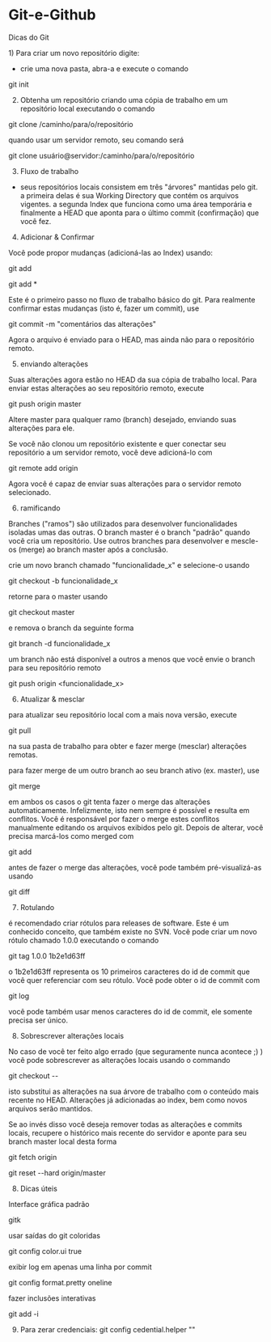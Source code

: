 # Git-e-Github
Dicas do Git 
<p>
  1) Para criar um novo repositório digite:

- crie uma nova pasta, abra-a e execute o comando

git init



2) Obtenha um repositório criando uma cópia de trabalho em um repositório local executando o comando

git clone /caminho/para/o/repositório

quando usar um servidor remoto, seu comando será

git clone usuário@servidor:/caminho/para/o/repositório



3) Fluxo de trabalho

- seus repositórios locais consistem em três "árvores" mantidas pelo git. a primeira delas é sua Working Directory que contém os arquivos vigentes. a segunda Index que funciona como uma área temporária e finalmente a HEAD que aponta para o último commit (confirmação) que você fez. 



4) Adicionar & Confirmar

Você pode propor mudanças (adicioná-las ao Index) usando:

git add <arquivo>

git add *

Este é o primeiro passo no fluxo de trabalho básico do git. Para realmente confirmar estas mudanças (isto é, fazer um commit), use

git commit -m "comentários das alterações"

Agora o arquivo é enviado para o HEAD, mas ainda não para o repositório remoto.



5) enviando alterações

Suas alterações agora estão no HEAD da sua cópia de trabalho local. Para enviar estas alterações ao seu repositório remoto, execute

git push origin master

Altere master para qualquer ramo (branch) desejado, enviando suas alterações para ele.



Se você não clonou um repositório existente e quer conectar seu repositório a um servidor remoto, você deve adicioná-lo com

git remote add origin <servidor>

Agora você é capaz de enviar suas alterações para o servidor remoto selecionado.



6) ramificando

Branches ("ramos") são utilizados para desenvolver funcionalidades isoladas umas das outras. O branch master é o branch "padrão" quando você cria um repositório. Use outros branches para desenvolver e mescle-os (merge) ao branch master após a conclusão. 



crie um novo branch chamado "funcionalidade_x" e selecione-o usando

git checkout -b funcionalidade_x

retorne para o master usando

git checkout master

e remova o branch da seguinte forma

git branch -d funcionalidade_x

um branch não está disponível a outros a menos que você envie o branch para seu repositório remoto

git push origin <funcionalidade_x>



6) Atualizar & mesclar

para atualizar seu repositório local com a mais nova versão, execute

git pull

na sua pasta de trabalho para obter e fazer merge (mesclar) alterações remotas.

para fazer merge de um outro branch ao seu branch ativo (ex. master), use

git merge <branch>

em ambos os casos o git tenta fazer o merge das alterações automaticamente. Infelizmente, isto nem sempre é possível e resulta em conflitos. Você é responsável por fazer o merge estes conflitos manualmente editando os arquivos exibidos pelo git. Depois de alterar, você precisa marcá-los como merged com

git add <arquivo>

antes de fazer o merge das alterações, você pode também pré-visualizá-as usando

git diff <branch origem> <branch destino>



7) Rotulando

é recomendado criar rótulos para releases de software. Este é um conhecido conceito, que também existe no SVN. Você pode criar um novo rótulo chamado 1.0.0 executando o comando

git tag 1.0.0 1b2e1d63ff

o 1b2e1d63ff representa os 10 primeiros caracteres do id de commit que você quer referenciar com seu rótulo. Você pode obter o id de commit com

git log

você pode também usar menos caracteres do id de commit, ele somente precisa ser único.



8) Sobrescrever alterações locais

No caso de você ter feito algo errado (que seguramente nunca acontece ;) ) você pode sobrescrever as alterações locais usando o commando

git checkout -- <arquivo>

isto substitui as alterações na sua árvore de trabalho com o conteúdo mais recente no HEAD. Alterações já adicionadas ao index, bem como novos arquivos serão mantidos.



Se ao invés disso você deseja remover todas as alterações e commits locais, recupere o histórico mais recente do servidor e aponte para seu branch master local desta forma

git fetch origin

git reset --hard origin/master



8) Dicas úteis

Interface gráfica padrão

gitk

usar saídas do git coloridas

git config color.ui true

exibir log em apenas uma linha por commit

git config format.pretty oneline

fazer inclusões interativas

git add -i



9) Para zerar credenciais: git config cedential.helper ""

</p>

